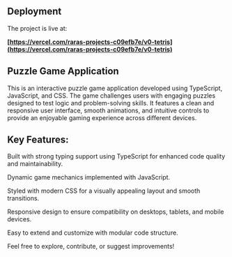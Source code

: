 ## Deployment

The project is live at:

**[https://vercel.com/raras-projects-c09efb7e/v0-tetris](https://vercel.com/raras-projects-c09efb7e/v0-tetris)**

## Puzzle Game Application

This is an interactive puzzle game application developed using TypeScript, JavaScript, and CSS. The game challenges users with engaging puzzles designed to test logic and problem-solving skills. It features a clean and responsive user interface, smooth animations, and intuitive controls to provide an enjoyable gaming experience across different devices.

## Key Features:

Built with strong typing support using TypeScript for enhanced code quality and maintainability.

Dynamic game mechanics implemented with JavaScript.

Styled with modern CSS for a visually appealing layout and smooth transitions.

Responsive design to ensure compatibility on desktops, tablets, and mobile devices.

Easy to extend and customize with modular code structure.

Feel free to explore, contribute, or suggest improvements!

